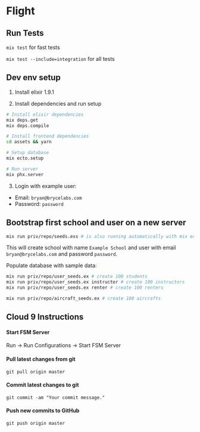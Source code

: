 # Flight

## Run Tests
`mix test` for fast tests

`mix test --include=integration` for all tests

## Dev env setup

1. Install elixir 1.9.1

2. Install dependencies and run setup
```bash
# Install elixir dependencies
mix deps.get
mix deps.compile

# Install frontend dependencies
cd assets && yarn

# Setup database
mix ecto.setup

# Run server
mix phx.server
```

3. Login with example user:
- Email: `bryan@brycelabs.com`
- Password: `password`

## Bootstrap first school and user on a new server

```bash
mix run priv/repo/seeds.exs # is also running automatically with mix ecto.setup
```

This will create school with name `Example School` and user with email `bryan@brycelabs.com` and password `password`.

Populate database with sample data:
```bash
mix run priv/repo/user_seeds.ex # create 100 students
mix run priv/repo/user_seeds.ex instructor # create 100 instructors
mix run priv/repo/user_seeds.ex renter # create 100 renters

mix run priv/repo/aircraft_seeds.ex # create 100 aircrafts
```

## Cloud 9 Instructions

#### Start FSM Server

Run -> Run Configurations -> Start FSM Server


#### Pull latest changes from git

```
git pull origin master
```

#### Commit latest changes to git

```
git commit -am "Your commit message."
```

#### Push new commits to GitHub

```
git push origin master
```
